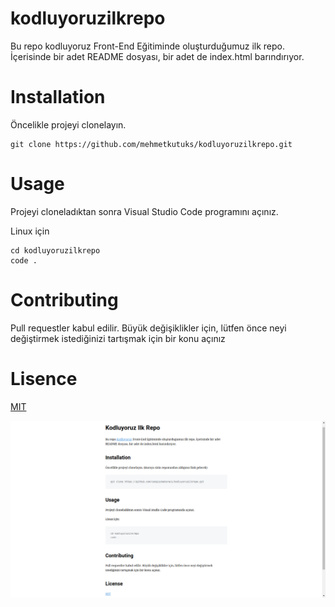 # kodluyoruzilkrepo

Bu repo kodluyoruz Front-End Eğitiminde oluşturduğumuz ilk repo. İçerisinde bir adet README dosyası, bir adet de index.html barındırıyor.

# Installation

Öncelikle projeyi clonelayın.

```
git clone https://github.com/mehmetkutuks/kodluyoruzilkrepo.git
```

# Usage 

Projeyi cloneladıktan sonra Visual Studio Code programını açınız.

Linux için

```
cd kodluyoruzilkrepo
code .
```

# Contributing

Pull requestler kabul edilir. Büyük değişiklikler için, lütfen önce neyi değiştirmek istediğinizi tartışmak için bir konu açınız

# Lisence

[MIT](https://choosealicense.com/licenses/mit/)



![markdown](https://raw.githubusercontent.com/Kodluyoruz/taskforce/main/git/odev1/figures/markdown.png)